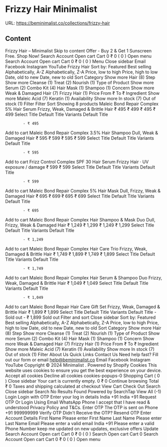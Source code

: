 # Frizzy Hair  Minimalist

URL: https://beminimalist.co/collections/frizzy-hair

## Content

Frizzy Hair – Minimalist
Skip to content
Offer - Buy 2 & Get 1 Sunscreen Free. Shop Now!
Search
Account
Open cart
Cart
0
₹ 0
(
0
)
Open menu
Search
Account
Open cart
Cart
0
₹ 0
(
0
)
Menu
Close sidebar
Email
Facebook
Instagram
YouTube
Frizzy Hair
Sort by:
Featured
Best selling
Alphabetically, A-Z
Alphabetically, Z-A
Price, low to high
Price, high to low
Date, old to new
Date, new to old
Sort
Category
Show more
Hair (8)
Step
Show more
Cleanse (1)
Treat (2)
Nourish (1)
Type of Product
Show more
Serum (2)
Combo Kit (4)
Hair Mask (1)
Shampoo (1)
Concern
Show more
Weak & Damaged Hair (7)
Frizzy Hair (1)
Price
From
₹
To
₹
Ingredient
Show more
Maleic Acid (7)
Keratin (1)
Availability
Show more
In stock (7)
Out of stock (1)
Filter
Filter
Sort
Showing 8 products
Maleic Bond Repair Complex 5% Hair Serum
Frizzy, Weak, Damaged & Brittle Hair
₹ 495
₹ 499
₹ 495
₹ 499
Select Title
Default Title
Variants
Default Title
            
            - ₹ 495
Add to cart
Maleic Bond Repair Complex 3.5% Hair Shampoo
Dull, Weak & Damaged Hair
₹ 595
₹ 599
₹ 595
₹ 599
Select Title
Default Title
Variants
Default Title
            
            - ₹ 595
Add to cart
Frizz Control Complex SPF 30 Hair Serum
Frizzy Hair · UV exposure / damage
₹ 599
₹ 599
Select Title
Default Title
Variants
Default Title
            
            - ₹ 599
Add to cart
Maleic Bond Repair Complex 5% Hair Mask
Dull, Frizzy, Weak & Damaged Hair
₹ 695
₹ 699
₹ 695
₹ 699
Select Title
Default Title
Variants
Default Title
            
            - ₹ 695
Add to cart
Maleic Bond Repair Complex Hair Shampoo & Mask Duo
Dull, Frizzy, Weak & Damaged Hair
₹ 1,249
₹ 1,299
₹ 1,249
₹ 1,299
Select Title
Default Title
Variants
Default Title
            
            - ₹ 1,249
Add to cart
Maleic Bond Repair Complex Hair Care Trio
Frizzy, Weak, Damaged & Brittle Hair
₹ 1,749
₹ 1,899
₹ 1,749
₹ 1,899
Select Title
Default Title
Variants
Default Title
            
            - ₹ 1,749
Add to cart
Maleic Bond Repair Complex Hair Serum & Shampoo Duo
Frizzy, Weak, Damaged & Brittle Hair
₹ 1,049
₹ 1,049
Select Title
Default Title
Variants
Default Title
            
            - ₹ 1,049
Add to cart
Maleic Bond Repair Hair Care Gift Set
Frizzy, Weak, Damaged & Brittle Hair
₹ 1,899
₹ 1,899
Select Title
Default Title
Variants
Default Title
             - Sold out
            - ₹ 1,899
Sold out
Filter and sort
Close sidebar
Sort by:
Featured
Best selling
Alphabetically, A-Z
Alphabetically, Z-A
Price, low to high
Price, high to low
Date, old to new
Date, new to old
Sort
Category
Show more
Hair (8)
Step
Show more
Cleanse (1)
Treat (2)
Nourish (1)
Type of Product
Show more
Serum (2)
Combo Kit (4)
Hair Mask (1)
Shampoo (1)
Concern
Show more
Weak & Damaged Hair (7)
Frizzy Hair (1)
Price
From
₹
To
₹
Ingredient
Show more
Maleic Acid (7)
Keratin (1)
Availability
Show more
In stock (7)
Out of stock (1)
Filter
About Us
Quick Links
Contact Us
Need help fast? Fill out
our form
or email help@beminimalist.co
Email
Facebook
Instagram
YouTube
Copyright © 2024
Minimalist
.
Powered by Shopify
Cookies
This website uses cookies to ensure you get the best experience on your device.
Accept all cookies
Decline all cookies
cookies-popups-0
Shopping Cart
            (
0
)
Close sidebar
Your cart is currently empty.
0
₹ 0
Continue browsing
Total
₹ 0
Taxes and shipping calculated at checkout
View Cart
Check Out
Search
Close sidebar
Search
No Results Found
Powered by SearchTap
View All (-1)
Login
Login with OTP
Enter your log in details
India
+91
India
+91
Request OTP
Or Login Using
Email
WhatsApp
Phone
I accept that I have read & understood
Privacy Policy
and T&Cs.
Enter OTP
The OTP is sent on
Phone
+91 999999999
Verify OTP
Didn't Receive the OTP?
Resend OTP
Enter Account Details
First Name
Please enter First Name
Last Name
Please enter Last Name
Email
Please enter a valid email
India
+91
Please enter a valid Phone Number
keep me updated on new updates, exclusive offers
Update
Search
Account
Open cart
Cart
0
₹ 0
(
0
)
Search
Open cart
Cart
0
Search
Account
Open cart
Cart
0
₹ 0
(
0
)
Open menu